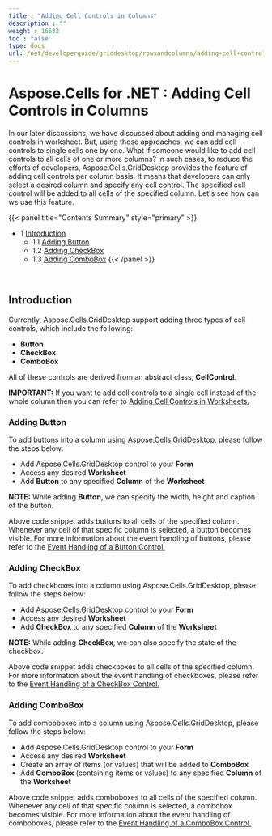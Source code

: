 ```yaml
---
title : "Adding Cell Controls in Columns" 
description : "" 
weight : 16632 
toc : false
type: docs
url: /net/developerguide/griddesktop/rowsandcolumns/adding+cell+controls+in+columns/
---
```


# Aspose.Cells for .NET : Adding Cell Controls in Columns


In our later discussions, we have discussed about adding and managing cell controls in worksheet. But, using those approaches, we can add cell controls to single cells one by one. What if someone would like to add cell controls to all cells of one or more columns? In such cases, to reduce the efforts of developers, Aspose.Cells.GridDesktop provides the feature of adding cell controls per column basis. It means that developers can only select a desired column and specify any cell control. The specified cell control will be added to all cells of the specified column. Let's see how can we use this feature.

{{< panel title="Contents Summary" style="primary" >}}
*   1 [Introduction](#introduction)
    *   1.1 [Adding Button](#adding-button)
    *   1.2 [Adding CheckBox](#adding-checkbox)
    *   1.3 [Adding ComboBox](#adding-combobox)
{{< /panel >}}
 

 

## Introduction

Currently, Aspose.Cells.GridDesktop support adding three types of cell controls, which include the following:

*   **Button**
*   **CheckBox**
*   **ComboBox**

All of these controls are derived from an abstract class, **CellControl**.

**IMPORTANT:** If you want to add cell controls to a single cell instead of the whole column then you can refer to [Adding Cell Controls in Worksheets.](https://docs2.aspose.com/cells/net/developerguide/griddesktop/worksheet/adding+cell+controls+in+worksheets)

### Adding Button

To add buttons into a column using Aspose.Cells.GridDesktop, please follow the steps below:

*   Add Aspose.Cells.GridDesktop control to your **Form**
*   Access any desired **Worksheet**
*   Add **Button** to any specified **Column** of the **Worksheet**

**NOTE:** While adding **Button**, we can specify the width, height and caption of the button.

  
Above code snippet adds buttons to all cells of the specified column. Whenever any cell of that specific column is selected, a button becomes visible. For more information about the event handling of buttons, please refer to the [Event Handling of a Button Control.](http://www.aspose.com/docs/display/cellsnet/Adding+Cell+Controls+in+Worksheets#AddingCellControlsinWorksheets-EventHandlingofButton)

### Adding CheckBox

To add checkboxes into a column using Aspose.Cells.GridDesktop, please follow the steps below:

*   Add Aspose.Cells.GridDesktop control to your **Form**
*   Access any desired **Worksheet**
*   Add **CheckBox** to any specified **Column** of the **Worksheet**

**NOTE:** While adding **CheckBox**, we can also specify the state of the checkbox.

  
Above code snippet adds checkboxes to all cells of the specified column. For more information about the event handling of checkboxes, please refer to the [Event Handling of a CheckBox Control.](http://www.aspose.com/docs/display/cellsnet/Adding+Cell+Controls+in+Worksheets#AddingCellControlsinWorksheets-EventHandlingofCheckBox)

### Adding ComboBox

To add comboboxes into a column using Aspose.Cells.GridDesktop, please follow the steps below:

*   Add Aspose.Cells.GridDesktop control to your **Form**
*   Access any desired **Worksheet**
*   Create an array of items (or values) that will be added to **ComboBox**
*   Add **ComboBox** (containing items or values) to any specified **Column** of the **Worksheet**

  
Above code snippet adds comboboxes to all cells of the specified column. Whenever any cell of that specific column is selected, a combobox becomes visible. For more information about the event handling of comboboxes, please refer to the [Event Handling of a ComboBox Control.](http://www.aspose.com/docs/display/cellsnet/Adding+Cell+Controls+in+Worksheets#AddingCellControlsinWorksheets-EventHandlingofComboBox)

